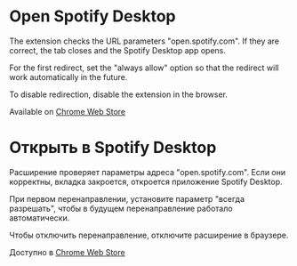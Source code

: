 # Open Spotify Desktop

The extension checks the URL parameters "open.spotify.com". If they are correct, the tab closes and the Spotify Desktop app opens. 

For the first redirect, set the "always allow" option so that the redirect will work automatically in the future.

To disable redirection, disable the extension in the browser.

Available on  [Chrome Web Store](https://chrome.google.com/webstore/detail/pnbnpemckkkiilpamimpoadnfjkchfjo)

# Открыть в Spotify Desktop

Расширение проверяет параметры адреса "open.spotify.com". Если они корректны, вкладка закроется, откроется приложение Spotify Desktop.

При первом перенаправлении, установите параметр "всегда разрешать", чтобы в будущем перенаправление работало автоматически.

Чтобы отключить перенаправление, отключите расширение в браузере.

Доступно в [Chrome Web Store](https://chrome.google.com/webstore/detail/pnbnpemckkkiilpamimpoadnfjkchfjo)
